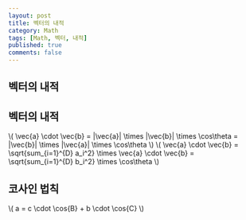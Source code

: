 ```yaml
---
layout: post
title: 벡터의 내적
category: Math
tags: [Math, 벡터, 내적]
published: true
comments: false
---
```


벡터의 내적
---

## 벡터의 내적
\\( \vec{a} \cdot \vec{b} = \|\vec{a}\| \times \|\vec{b}\| \times \cos\theta = \|\vec{b}\| \times \|\vec{a}\| \times \cos\theta \\)
\\( \vec{a} \cdot \vec{b} = \sqrt{sum\_{i=1}^{D} a\_i^2} \times \vec{a} \cdot \vec{b} = \sqrt{sum\_{i=1}^{D} b\_i^2} \times \cos\theta \\)

## 코사인 법칙
\\( a = c \cdot \cos{B} + b \cdot \cos{C} \\)
